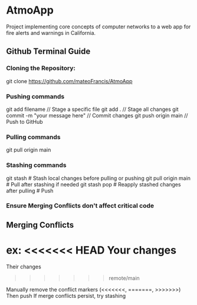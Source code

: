 # AtmoApp
Project implementing core concepts of computer networks to a web app for fire alerts and warnings in California.

## Github Terminal Guide

### Cloning the Repository:
git clone https://github.com/mateoFrancis/AtmoApp

### Pushing commands
 git add filename       // Stage a specific file
 git add .             // Stage all changes
 git commit -m "your message here" // Commit changes
 git push origin main  // Push to GitHub

### Pulling commands
git pull origin main

### Stashing commands 
git stash              # Stash local changes before pulling or pushing
git pull origin main   # Pull after stashing if needed
git stash pop          # Reapply stashed changes after pulling
                       # Push
### Ensure Merging Conflicts don't affect critical code
## Merging Conflicts
ex:
<<<<<<< HEAD
Your changes
=======
Their changes
>>>>>>> remote/main

Manually remove the conflict markers (<<<<<<<, =======, >>>>>>>)
Then push
If merge conflicts persist, try stashing


